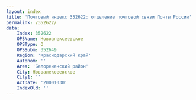```yaml
---
layout: index
title: 'Почтовый индекс 352622: отделение почтовой связи Почты России'
permalink: /352622/
data:
    Index: 352622
    OPSName: Новоалексеевское
    OPSType: О
    OPSSubm: 352649
    Region: 'Краснодарский край'
    Autonom: ''
    Area: 'Белореченский район'
    City: Новоалексеевское
    City1: ''
    ActDate: '20001030'
    IndexOld: ''
---
```

